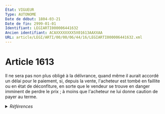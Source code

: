 ```yaml
---
État: VIGUEUR
Type: AUTONOME
Date de début: 1804-03-21
Date de fin: 2999-01-01
Identifiant: LEGIARTI000006441632
Ancien identifiant: ACAXXXXXXXX5X01613AAXXAA
URL: article/LEGI/ARTI/00/00/06/44/16/LEGIARTI000006441632.xml
---
```


<h1>Article 1613</h1>

Il ne sera pas non plus obligé à la délivrance, quand même il aurait accordé un
délai pour le paiement, si, depuis la vente, l'acheteur est tombé en faillite ou
en état de déconfiture, en sorte que le vendeur se trouve en danger imminent de
perdre le prix ; à moins que l'acheteur ne lui donne caution de payer au terme.


<details>
  <summary><em>Références</em></summary>

  <h2>Références faites par l'article</h2>
  
  <ul>
    <li>
      CODIFICATION source Loi 1804-03-06
    </li>
    <li>
      CREATION source Loi 1804-03-06 promulguée le 16 mars 1804
    </li>
  </ul>
</details>
